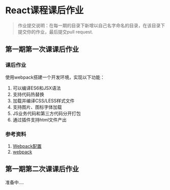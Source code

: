 # React课程课后作业

> 作业提交说明：在每一期的目录下新增以自己名字命名的目录，在该目录下提交你的作业，最后提交pull request.

## 第一期第一次课课后作业

### 课后作业
使用webpack搭建一个开发环境，实现以下功能：

1. 可以编译ES6和JSX语法
2. 支持代码热替换
3. 加载并编译CSS/LESS样式文件
4. 支持图片、图标字体加载
5. JS业务代码和第三方代码分开打包
6. 通过插件支持html文件产出

### 参考资料
1. [Webpack配置](http://guoyongfeng.github.io/idoc/html/React%E8%AF%BE%E7%A8%8B%E4%B8%93%E9%A2%98/%E5%A2%9E%E5%BC%BAWebpack%E9%85%8D%E7%BD%AE.html)
2. [webpack](http://webpack.github.io/)

## 第一期第二次课课后作业

准备中....

